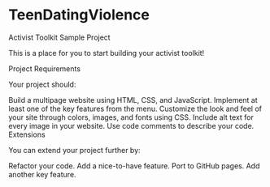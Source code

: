# TeenDatingViolence

Activist Toolkit Sample Project

This is a place for you to start building your activist toolkit!

Project Requirements

Your project should:

Build a multipage website using HTML, CSS, and JavaScript.
Implement at least one of the key features from the menu.
Customize the look and feel of your site through colors, images, and fonts using CSS.
Include alt text for every image in your website.
Use code comments to describe your code.
Extensions

You can extend your project further by:

Refactor your code.
Add a nice-to-have feature.
Port to GitHub pages.
Add another key feature.
